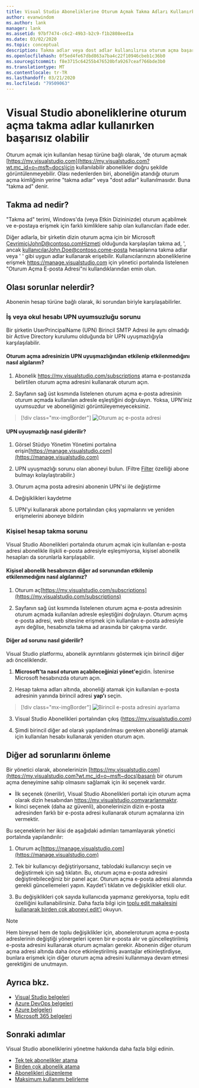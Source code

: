 ```yaml
---
title: Visual Studio Aboneliklerine Oturum Açmak Takma Adları Kullanırken Başarısız Olabilir | Microsoft Dokümanlar
author: evanwindom
ms.author: lank
manager: lank
ms.assetid: 97bf7474-c6c2-49b3-b2c9-f1b2808eed1a
ms.date: 03/02/2020
ms.topic: conceptual
description: Takma adlar veya dost adlar kullanılırsa oturum açma başarısız olabilir
ms.openlocfilehash: 0f5ed4fe67dbd863a7ba4c22f10946cbeb1c36b0
ms.sourcegitcommit: f8e3715c64255b476520bfa9267ceaf766bde3b0
ms.translationtype: MT
ms.contentlocale: tr-TR
ms.lasthandoff: 03/21/2020
ms.locfileid: "79509063"
---
```

# <a name="signing-into-visual-studio-subscriptions-may-fail-when-using-aliases"></a>Visual Studio aboneliklerine oturum açma takma adlar kullanırken başarısız olabilir
Oturum açmak için kullanılan hesap türüne bağlı olarak, 'de oturum açmak [https://my.visualstudio.com](https://my.visualstudio.com?wt.mc_id=o~msft~docs)için kullanılabilir abonelikler doğru şekilde görüntülenmeyebilir. Olası nedenlerden biri, aboneliğin atandığı oturum açma kimliğinin yerine "takma adlar" veya "dost adlar" kullanılmasıdır. Buna "takma ad" denir.

## <a name="what-is-aliasing"></a>Takma ad nedir?
"Takma ad" terimi, Windows'da (veya Etkin Dizininizde) oturum açabilmek ve e-postaya erişmek için farklı kimliklere sahip olan kullanıcıları ifade eder.

Diğer adlarla, bir şirketin dizin oturum açma için bir Microsoft ÇevrimiçiJohnD@contoso.comHizmeti olduğunda karşılaşılan takma ad, ', ancak kullanıcılarJohn.Doe@contoso.come-posta hesaplarına takma adlar veya ' ' gibi uygun adlar kullanarak erişebilir. Kullanıcılarınızın aboneliklerine erişmek https://manage.visualstudio.com için yönetici portalında listelenen "Oturum Açma E-posta Adresi"ni kullandıklarından emin olun. 

## <a name="what-are-the-potential-issues"></a>Olası sorunlar nelerdir?

Abonenin hesap türüne bağlı olarak, iki sorundan biriyle karşılaşabilirler. 

### <a name="work-or-school-account-upn-mismatch-issue"></a>İş veya okul hesabı UPN uyumsuzluğu sorunu 
Bir şirketin UserPrincipalName (UPN) Birincil SMTP Adresi ile aynı olmadığı bir Active Directory kurulumu olduğunda bir UPN uyuşmazlığıyla karşılaşılabilir. 

#### <a name="how-to-detect-if-your-sign-in-address-is-impacted-by-a-upn-mismatch"></a>Oturum açma adresinizin UPN uyuşmazlığından etkilenip etkilenmedığını nasıl algılarım? 

1. Abonelik https://my.visualstudio.com/subscriptions atama e-postanızda belirtilen oturum açma adresini kullanarak oturum açın.

2. Sayfanın sağ üst kısmında listelenen oturum açma e-posta adresinin oturum açmada kullanılan adresle eşleştiğini doğrulayın.  Yoksa, UPN'iniz uyumsuzdur ve aboneliğinizi görüntüleyemeyeceksiniz. 

> [!div class="mx-imgBorder"]
> ![Oturum aç e-posta adresi](_img//aliasing/sign-in-email.png)

#### <a name="how-to-fix-a-upn-mismatch"></a>UPN uyuşmazlığı nasıl giderilir?

1. Görsel Stüdyo Yönetim Yönetimi portalına erişin[https://manage.visualstudio.com](https://manage.visualstudio.com) 

2. UPN uyuşmazlığı sorunu olan aboneyi bulun. (Filtre [Filter](search-license.md) özelliği abone bulmayı kolaylaştırabilir.)

3. Oturum açma posta adresini abonenin UPN'si ile değiştirme 

0. Değişiklikleri kaydetme 

0. UPN'yi kullanarak abone portalından çıkış yapmalarını ve yeniden erişmelerini aboneye bildirin 

### <a name="personal-account-aliasing-issue"></a>Kişisel hesap takma sorunu

Visual Studio Abonelikleri portalında oturum açmak için kullanılan e-posta adresi abonelikle ilişkili e-posta adresiyle eşleşmiyorsa, kişisel abonelik hesapları da sorunlarla karşılaşabilir. 

#### <a name="how-to-detect-if-your-personal-subscription-account-is-impacted-by-an-aliasing-issue"></a>Kişisel abonelik hesabınızın diğer ad sorunundan etkilenip etkilenmedığını nasıl algılarınız?

1. Oturum aç[https://my.visualstudio.com/subscriptions](https://my.visualstudio.com/subscriptions)

0. Sayfanın sağ üst kısmında listelenen oturum açma e-posta adresinin oturum açmada kullanılan adresle eşleştiğini doğrulayın.  Oturum açmış e-posta adresi, web sitesine erişmek için kullanılan e-posta adresiyle aynı değilse, hesabınızla takma ad arasında bir çakışma vardır.

#### <a name="how-to-fix-an-alias-issue"></a>Diğer ad sorunu nasıl giderilir?

Visual Studio platformu, abonelik ayrıntılarını göstermek için birincil diğer adı önceliklendir. 

1. **Microsoft'ta nasıl oturum açabileceğinizi yönet'e**gidin. İstenirse Microsoft hesabınızda oturum açın. 

2. Hesap takma adları altında, aboneliği atamak için kullanılan e-posta adresinin yanında birincil adresi **yap'ı** seçin. 

> [!div class="mx-imgBorder"]
> ![Birincil e-posta adresini ayarlama](_img//aliasing/account-aliases.png)

3. Visual Studio Abonelikleri portalından çıkış (https://my.visualstudio.com) 

4. Şimdi birincil diğer ad olarak yapılandırılması gereken aboneliği atamak için kullanılan hesabı kullanarak yeniden oturum açın. 

## <a name="preventing-aliasing-issues"></a>Diğer ad sorunlarını önleme

Bir yönetici olarak, abonelerinizin [https://my.visualstudio.com](https://my.visualstudio.com?wt.mc_id=o~msft~docs)başarılı bir oturum açma deneyimine sahip olmasını sağlamak için iki seçenek vardır.
- İlk seçenek (önerilir), Visual Studio Abonelikleri portalı için oturum açma olarak dizin hesabından https://my.visualstudio.comyararlanmaktır.  
- İkinci seçenek (daha az güvenli), abonelerinizin dizin e-posta adresinden farklı bir e-posta adresi kullanarak oturum açmalarına izin vermektir.

Bu seçeneklerin her ikisi de aşağıdaki adımları tamamlayarak yönetici portalında yapılandırılır:  
1. Oturum aç[https://manage.visualstudio.com](https://manage.visualstudio.com) 

0. Tek bir kullanıcıyı değiştiriyorsanız, tablodaki kullanıcıyı seçin ve değiştirmek için sağ tıklatın. Bu, oturum açma e-posta adresini değiştirebileceğiniz bir panel açar. Oturum açma e-posta adresi alanında gerekli güncellemeleri yapın. Kaydet'i tıklatın ve değişiklikler etkili olur.  

0. Bu değişiklikleri çok sayıda kullanıcıda yapmanız gerekiyorsa, toplu edit özelliğini kullanabilirsiniz. Daha fazla bilgi için [toplu edit makalesini kullanarak birden çok aboneyi edit'i](https://docs.microsoft.com/visualstudio/subscriptions/edit-license#edit-multiple-subscribers-using-bulk-edit) okuyun.

> [!NOTE]
> Hem bireysel hem de toplu değişiklikler için, aboneleroturum açma e-posta adreslerinin değiştiği yönergeleri içeren bir e-posta alır ve güncelleştirilmiş e-posta adresini kullanarak oturum açmaları gerekir. Abonenin diğer oturum açma adresi altında daha önce etkinleştirilmiş avantajlar etkinleştirdiyse, bunlara erişmek için diğer oturum açma adresini kullanmaya devam etmesi gerektiğini de unutmayın.  

## <a name="see-also"></a>Ayrıca bkz.
- [Visual Studio belgeleri](https://docs.microsoft.com/visualstudio/)
- [Azure DevOps belgeleri](https://docs.microsoft.com/azure/devops/)
- [Azure belgeleri](https://docs.microsoft.com/azure/)
- [Microsoft 365 belgeleri](https://docs.microsoft.com/microsoft-365/)


## <a name="next-steps"></a>Sonraki adımlar
Visual Studio aboneliklerini yönetme hakkında daha fazla bilgi edinin.
- [Tek tek abonelikler atama](assign-license.md)
- [Birden çok abonelik atama](assign-license-bulk.md)
- [Abonelikleri düzenleme](edit-license.md)
- [Maksimum kullanımı belirleme](maximum-usage.md)


